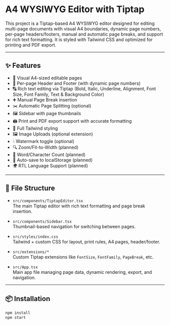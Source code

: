 # A4 WYSIWYG Editor with Tiptap

This project is a Tiptap-based A4 WYSIWYG editor designed for editing multi-page documents with visual A4 boundaries, dynamic page numbers, per-page headers/footers, manual and automatic page breaks, and support for rich text formatting. It is styled with Tailwind CSS and optimized for printing and PDF export.

---

## ✨ Features

- 📄 Visual A4-sized editable pages
- 🧾 Per-page Header and Footer (with dynamic page numbers)
- 🔠 Rich text editing via Tiptap (Bold, Italic, Underline, Alignment, Font Size, Font Family, Text & Background Color)
- ➕ Manual Page Break insertion
- ✂️ Automatic Page Splitting (optional)
- 🖼️ Sidebar with page thumbnails
- 🖨️ Print and PDF export support with accurate formatting
- 🌈 Full Tailwind styling
- 🖼️ Image Uploads (optional extension)
- 💧 Watermark toggle (optional)
- 🔍 Zoom/Fit-to-Width (planned)
- 🧮 Word/Character Count (planned)
- 💾 Auto-save to localStorage (planned)
- 🌍 RTL Language Support (planned)

---

## 📁 File Structure

- `src/components/TiptapEditor.tsx`  
  The main Tiptap editor with rich text formatting and page break insertion.

- `src/components/Sidebar.tsx`  
  Thumbnail-based navigation for switching between pages.

- `src/styles/index.css`  
  Tailwind + custom CSS for layout, print rules, A4 pages, header/footer.

- `src/extensions/*`  
  Custom Tiptap extensions like `FontSize`, `FontFamily`, `PageBreak`, etc.

- `src/App.tsx`  
  Main app file managing page data, dynamic rendering, export, and navigation.

---

## 📦 Installation

```bash
npm install
npm start
